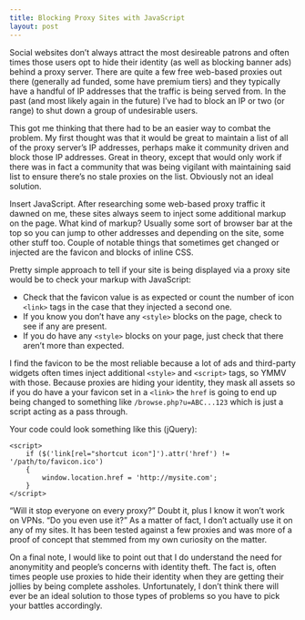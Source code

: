 ```yaml
---
title: Blocking Proxy Sites with JavaScript
layout: post
---
```


Social websites don’t always attract the most desireable patrons and often times those users opt to hide their identity (as well as blocking banner ads) behind a proxy server. There are quite a few free web-based proxies out there (generally ad funded, some have premium tiers) and they typically have a handful of IP addresses that the traffic is being served from. In the past (and most likely again in the future) I’ve had to block an IP or two (or range) to shut down a group of undesirable users.

This got me thinking that there had to be an easier way to combat the problem. My first thought was that it would be great to maintain a list of all of the proxy server’s IP addresses, perhaps make it community driven and block those IP addresses. Great in theory, except that would only work if there was in fact a community that was being vigilant with maintaining said list to ensure there’s no stale proxies on the list. Obviously not an ideal solution.

Insert JavaScript. After researching some web-based proxy traffic it dawned on me, these sites always seem to inject some additional markup on the page. What kind of markup? Usually some sort of browser bar at the top so you can jump to other addresses and depending on the site, some other stuff too. Couple of notable things that sometimes get changed or injected are the favicon and blocks of inline CSS.

Pretty simple approach to tell if your site is being displayed via a proxy site would be to check your markup with JavaScript:

* Check that the favicon value is as expected or count the number of icon `<link>` tags in the case that they injected a second one.
* If you know you don’t have any `<style>` blocks on the page, check to see if any are present.
* If you do have any `<style>` blocks on your page, just check that there aren’t more than expected.

I find the favicon to be the most reliable because a lot of ads and third-party widgets often times inject additional `<style>` and `<script>` tags, so YMMV with those. Because proxies are hiding your identity, they mask all assets so if you do have a your favicon set in a `<link>` the `href` is going to end up being changed to something like `/browse.php?u=ABC...123` which is just a script acting as a pass through.

Your code could look something like this (jQuery):

	<script>
		if ($('link[rel="shortcut icon"]').attr('href') != '/path/to/favicon.ico')
		{
			window.location.href = 'http://mysite.com';
		}
	</script>

“Will it stop everyone on every proxy?” Doubt it, plus I know it won’t work on VPNs. “Do you even use it?” As a matter of fact, I don’t actually use it on any of my sites. It has been tested against a few proxies and was more of a proof of concept that stemmed from my own curiosity on the matter.

On a final note, I would like to point out that I do understand the need for anonymitity and people’s concerns with identity theft. The fact is, often times people use proxies to hide their identity when they are getting their jollies by being complete assholes. Unfortunately, I don’t think there will ever be an ideal solution to those types of problems so you have to pick your battles accordingly.
